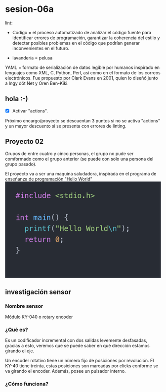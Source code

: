 # sesion-06a

lint:
 - Código = el proceso automatizado de analizar el código fuente para identificar errores de programación, garantizar la coherencia del estilo y detectar posibles problemas en el código que podrían generar inconvenientes en el futuro.

 - lavandería = pelusa 

YAML = formato de serialización de datos legible por humanos inspirado en lenguajes como XML, C, Python, Perl, así como en el formato de los correos electrónicos. Fue propuesto por Clark Evans en 2001, quien lo diseñó junto a Ingy döt Net y Oren Ben-Kiki.

## hola :-)

- [x] Activar "actions".

Próximo encargo/proyecto se descuentan 3 puntos si no se activa "actions" y un mayor descuento si se presenta con errores de linting.

## Proyecto 02 

Grupos de entre cuatro y cinco personas, el grupo no pude ser comformado como el grupo anterior (se puede con solo una persona del grupo pasado).

El proyecto va a ser una maquina saludadora, inspirada en el programa de enseñanza de programación "Hello World" 
![muestra](imagenes/001-Agile-Hello-World.png)

## investigación sensor 

### Nombre sensor

Módulo KY-040 o rotary encoder

### ¿Qué es?

Es un codificador incremental con dos salidas levemente desfasadas, gracias a esto, veremos que se puede saber en qué dirección estamos girando el eje.

Un encoder rotativo tiene un número fijo de posiciones por revolución. El KY-40 tiene treinta, estas posiciones son marcadas por clicks conforme se va girando el encoder. Además, posee un pulsador interno.

### ¿Cómo funciona?



